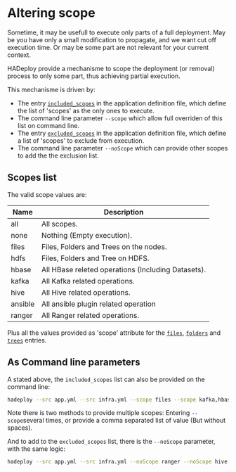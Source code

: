 # Altering scope

Sometime, it may be usefull to execute only parts of a full deployment. May be you have only a small modification to propagate, 
and we want cut off execution time. Or may be some part are not relevant for your current context.

HADeploy provide a mechanisme to scope the deployment (or removal) process to only some part, thus achieving partial execution.

This mechanisme is driven by:

- The entry [`included_scopes`](../plugins_reference/core/included_scopes) in the application definition file, which define the list of 'scopes' as the only ones to execute.
- The command line parameter `--scope` which allow full overriden of this list on command line.
- The entry [`excluded_scopes`](../plugins_reference/core/excluded_scopes) in the application definition file, which define a list of 'scopes' to exclude from execution.
- The command line parameter `--noScope` which can provide other scopes to add the the exclusion list.

## Scopes list

The valid scope values are:

Name|Description
--- | ---
all|All scopes.
none|Nothing (Empty execution).
files|Files, Folders and Trees on the nodes. 
hdfs|Files, Folders and Tree on HDFS.
hbase|All HBase releted operations (Including Datasets).
kafka|All Kafka related operations.
hive|All Hive related operations.
ansible|All ansible plugin related operation
ranger|All Ranger related operations.

Plus all the values provided as 'scope' attribute for the [`files`](../plugins_reference/files/files),
[`folders`](../plugins_reference/files/folders) and [`trees`](../plugins_reference/files/trees) entries.

## As Command line parameters

A stated above, the `included_scopes` list can also be provided on the command line:

```bash
hadeploy --src app.yml --src infra.yml --scope files --scope kafka,hbase --action DEPLOY
```
Note there is two methods to provide multiple scopes: Entering `--scope`several times, or provide a comma separated list of value (But without spaces).

And to add to the `excluded_scopes` list, there is the `--noScope` parameter, with the same logic:
 
```bash
hadeploy --src app.yml --src infra.yml --noScope ranger --noScope hive,hbase --action DEPLOY
```

